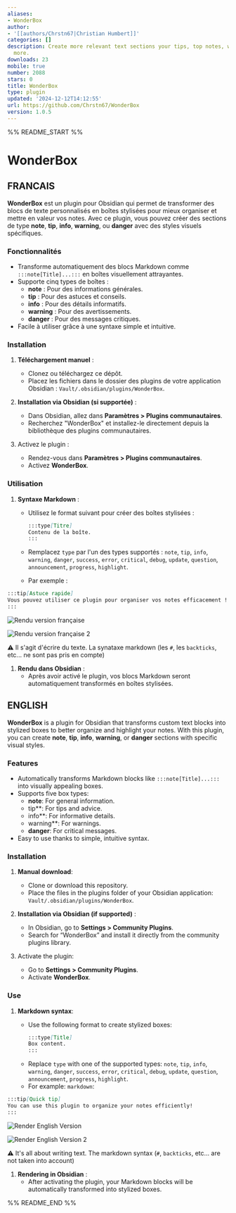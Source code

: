 ```yaml
---
aliases:
- WonderBox
author:
- '[[authors/Chrstn67|Christian Humbert]]'
categories: []
description: Create more relevant text sections your tips, top notes, warnings and
  more.
downloads: 23
mobile: true
number: 2088
stars: 0
title: WonderBox
type: plugin
updated: '2024-12-12T14:12:55'
url: https://github.com/Chrstn67/WonderBox
version: 1.0.5
---
```


%% README_START %%

# WonderBox

## FRANCAIS

**WonderBox** est un plugin pour Obsidian qui permet de transformer des blocs de texte personnalisés en boîtes stylisées pour mieux organiser et mettre en valeur vos notes. Avec ce plugin, vous pouvez créer des sections de type **note**, **tip**, **info**, **warning**, ou **danger** avec des styles visuels spécifiques.

### Fonctionnalités

- Transforme automatiquement des blocs Markdown comme `:::note[Title]...:::` en boîtes visuellement attrayantes.
- Supporte cinq types de boîtes :
  - **note** : Pour des informations générales.
  - **tip** : Pour des astuces et conseils.
  - **info** : Pour des détails informatifs.
  - **warning** : Pour des avertissements.
  - **danger** : Pour des messages critiques.
- Facile à utiliser grâce à une syntaxe simple et intuitive.

### Installation

1. **Téléchargement manuel** :

   - Clonez ou téléchargez ce dépôt.
   - Placez les fichiers dans le dossier des plugins de votre application Obsidian : `Vault/.obsidian/plugins/WonderBox`.

2. **Installation via Obsidian (si supportée)** :

   - Dans Obsidian, allez dans **Paramètres > Plugins communautaires**.
   - Recherchez "WonderBox" et installez-le directement depuis la bibliothèque des plugins communautaires.

3. Activez le plugin :
   - Rendez-vous dans **Paramètres > Plugins communautaires**.
   - Activez **WonderBox**.

### Utilisation

1. **Syntaxe Markdown** :

   - Utilisez le format suivant pour créer des boîtes stylisées :
     ```markdown
     :::type[Titre]
     Contenu de la boîte.
     :::
     ```
   - Remplacez `type` par l'un des types supportés : `note`, `tip`, `info`, `warning`, `danger`, `success`, `error`, `critical`, `debug`, `update`, `question`, `announcement`, `progress`, `highlight`.

   - Par exemple :

```markdown
:::tip[Astuce rapide]
Vous pouvez utiliser ce plugin pour organiser vos notes efficacement !
:::
```

![Rendu version française](https://github.com/Chrstn67/WonderBox/raw/main/images/rendu-version-francaise.png)

![Rendu version française 2](https://github.com/Chrstn67/WonderBox/raw/main/images/rendu-version-francaise-2.png)

⚠️ Il s'agit d'écrire du texte. La synataxe markdown (les `#`, les `backticks`, etc... ne sont pas pris en compte)

1. **Rendu dans Obsidian** :
   - Après avoir activé le plugin, vos blocs Markdown seront automatiquement transformés en boîtes stylisées.

## ENGLISH

**WonderBox** is a plugin for Obsidian that transforms custom text blocks into stylized boxes to better organize and highlight your notes. With this plugin, you can create **note**, **tip**, **info**, **warning**, or **danger** sections with specific visual styles.

### Features

- Automatically transforms Markdown blocks like `:::note[Title]...:::` into visually appealing boxes.
- Supports five box types:
  - **note**: For general information.
  - tip\*\*: For tips and advice.
  - info\*\*: For informative details.
  - warning\*\*: For warnings.
  - **danger**: For critical messages.
- Easy to use thanks to simple, intuitive syntax.

### Installation

1. **Manual download**:

   - Clone or download this repository.
   - Place the files in the plugins folder of your Obsidian application: `Vault/.obsidian/plugins/WonderBox`.

2. **Installation via Obsidian (if supported)** :

   - In Obsidian, go to **Settings > Community Plugins**.
   - Search for “WonderBox” and install it directly from the community plugins library.

3. Activate the plugin:
   - Go to **Settings > Community Plugins**.
   - Activate **WonderBox**.

### Use

1. **Markdown syntax**:

   - Use the following format to create stylized boxes:
     ```markdown
     :::type[Title]
     Box content.
     :::
     ```
   - Replace `type` with one of the supported types: `note`, `tip`, `info`, `warning`, `danger`, `success`, `error`, `critical`, `debug`, `update`, `question`, `announcement`, `progress`, `highlight`.
   - For example: `markdown`:

```markdown
:::tip[Quick tip]
You can use this plugin to organize your notes efficiently!
:::
```

![Render English Version](https://github.com/Chrstn67/WonderBox/raw/main/images/render-english-version.png)

![Render English Version 2](https://github.com/Chrstn67/WonderBox/raw/main/images/render-english-version-2.png)

⚠️ It's all about writing text. The markdown syntax (`#`, `backticks`, etc... are not taken into account)

1. **Rendering in Obsidian** :
   - After activating the plugin, your Markdown blocks will be automatically transformed into stylized boxes.


%% README_END %%